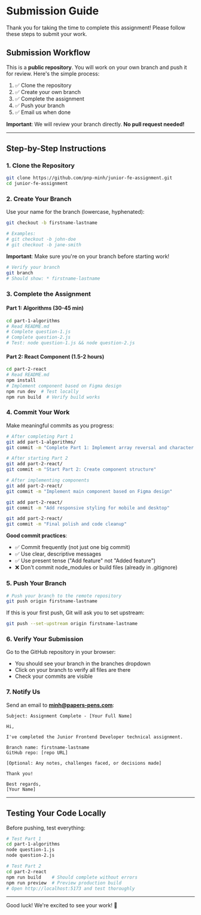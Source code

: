 # Submission Guide

Thank you for taking the time to complete this assignment! Please follow these steps to submit your work.

## Submission Workflow

This is a **public repository**. You will work on your own branch and push it for review. Here's the simple process:

1. ✅ Clone the repository
2. ✅ Create your own branch
3. ✅ Complete the assignment
4. ✅ Push your branch
5. ✅ Email us when done

**Important**: We will review your branch directly. **No pull request needed!**

---

## Step-by-Step Instructions

### 1. Clone the Repository

```bash
git clone https://github.com/pnp-minh/junior-fe-assignment.git
cd junior-fe-assignment
```

### 2. Create Your Branch

Use your name for the branch (lowercase, hyphenated):

```bash
git checkout -b firstname-lastname

# Examples:
# git checkout -b john-doe
# git checkout -b jane-smith
```

**Important**: Make sure you're on your branch before starting work!

```bash
# Verify your branch
git branch
# Should show: * firstname-lastname
```

### 3. Complete the Assignment

#### Part 1: Algorithms (30-45 min)

```bash
cd part-1-algorithms
# Read README.md
# Complete question-1.js
# Complete question-2.js
# Test: node question-1.js && node question-2.js
```

#### Part 2: React Component (1.5-2 hours)

```bash
cd part-2-react
# Read README.md
npm install
# Implement component based on Figma design
npm run dev  # Test locally
npm run build  # Verify build works
```

### 4. Commit Your Work

Make meaningful commits as you progress:

```bash
# After completing Part 1
git add part-1-algorithms/
git commit -m "Complete Part 1: Implement array reversal and character frequency counter"

# After starting Part 2
git add part-2-react/
git commit -m "Start Part 2: Create component structure"

# After implementing components
git add part-2-react/
git commit -m "Implement main component based on Figma design"

git add part-2-react/
git commit -m "Add responsive styling for mobile and desktop"

git add part-2-react/
git commit -m "Final polish and code cleanup"
```

**Good commit practices**:

- ✅ Commit frequently (not just one big commit)
- ✅ Use clear, descriptive messages
- ✅ Use present tense ("Add feature" not "Added feature")
- ❌ Don't commit node_modules or build files (already in .gitignore)

### 5. Push Your Branch

```bash
# Push your branch to the remote repository
git push origin firstname-lastname
```

If this is your first push, Git will ask you to set upstream:

```bash
git push --set-upstream origin firstname-lastname
```

### 6. Verify Your Submission

Go to the GitHub repository in your browser:

- You should see your branch in the branches dropdown
- Click on your branch to verify all files are there
- Check your commits are visible

### 7. Notify Us

Send an email to **minh@papers-pens.com**:

```
Subject: Assignment Complete - [Your Full Name]

Hi,

I've completed the Junior Frontend Developer technical assignment.

Branch name: firstname-lastname
GitHub repo: [repo URL]

[Optional: Any notes, challenges faced, or decisions made]

Thank you!

Best regards,
[Your Name]
```

---

## Testing Your Code Locally

Before pushing, test everything:

```bash
# Test Part 1
cd part-1-algorithms
node question-1.js
node question-2.js

# Test Part 2
cd part-2-react
npm run build    # Should complete without errors
npm run preview  # Preview production build
# Open http://localhost:5173 and test thoroughly
```

---

Good luck! We're excited to see your work! 🚀
